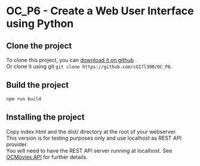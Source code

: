 # OC_P6 - Create a Web User Interface using Python

## Clone the project

To clone this project, you can [download it on github](https://github.com/cGIfl300/OC_P6/archive/refs/heads/master.zip)
.  
Or clone it using git `git clone https://github.com/cGIfl300/OC_P6`.

## Build the project

`npm run build`  

## Installing the project  

Copy index.html and the dist/ directory at the root of your webserver.  
This version is for testing purposes only and use localhost as REST API provider.  
You will need to have the REST API server running at localhost. See
[OCMovies API](https://github.com/cGIfl300/OC_P6/cloned_api_server/OCMovies-API-EN-FR) for further details. 